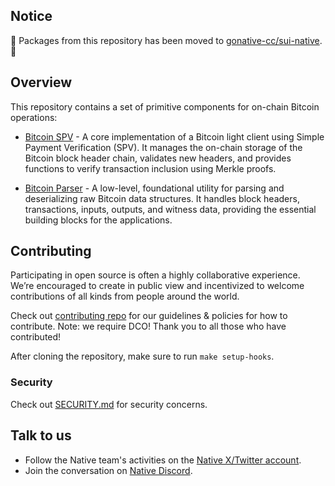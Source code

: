 <!-- markdownlint-disable MD041 -->
<!-- markdownlint-disable MD013 -->

<!-- ![Logo!](assets/logo.png) -->

## Notice

🔀 Packages from this repository has been moved to [gonative-cc/sui-native](https://github.com/gonative-cc/sui-native/). 🔀

## Overview

This repository contains a set of primitive components for on-chain Bitcoin operations:

- [Bitcoin SPV](./packages/bitcoin_spv) - A core implementation of a Bitcoin light client using Simple Payment Verification (SPV). It manages the on-chain storage of the Bitcoin block header chain, validates new headers, and provides functions to verify transaction inclusion using Merkle proofs.

- [Bitcoin Parser](./packages/bitcoin_parser) - A low-level, foundational utility for parsing and deserializing raw Bitcoin data structures. It handles block headers, transactions, inputs, outputs, and witness data, providing the essential building blocks for the applications.

## Contributing

Participating in open source is often a highly collaborative experience. We’re encouraged to create in public view and incentivized to welcome contributions of all kinds from people around the world.

Check out [contributing repo](https://github.com/gonative-cc/contributig) for our guidelines & policies for how to contribute. Note: we require DCO! Thank you to all those who have contributed!

After cloning the repository, make sure to run `make setup-hooks`.

### Security

Check out [SECURITY.md](./SECURITY.md) for security concerns.

## Talk to us

- Follow the Native team's activities on the [Native X/Twitter account](https://x.com/NativeNetwork).
- Join the conversation on [Native Discord](https://discord.gg/gonative).
